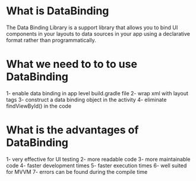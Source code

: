 # What is DataBinding
The Data Binding Library is a support library that allows you to bind UI components in your layouts to data sources in your app using a declarative format rather than programmatically.

# What we need to to to use DataBinding
1- enable data binding in app level build.gradle file
2- wrap xml with layout tags
3- construct a data binding object in the activity
4- eliminate findViewById() in the code

# What is the advantages of DataBinding
1- very effective for UI testing
2- more readable code
3- more maintainable code
4- faster development times
5- faster execution times
6- well suited for MVVM
7- errors can be found during the compile time
